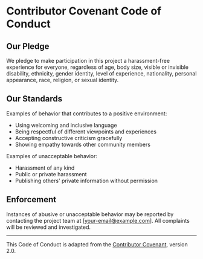 # Contributor Covenant Code of Conduct

## Our Pledge
We pledge to make participation in this project a harassment-free experience for everyone, regardless of age, body size, visible or invisible disability, ethnicity, gender identity, level of experience, nationality, personal appearance, race, religion, or sexual identity.

## Our Standards
Examples of behavior that contributes to a positive environment:
- Using welcoming and inclusive language
- Being respectful of different viewpoints and experiences
- Accepting constructive criticism gracefully
- Showing empathy towards other community members

Examples of unacceptable behavior:
- Harassment of any kind
- Public or private harassment
- Publishing others' private information without permission

## Enforcement
Instances of abusive or unacceptable behavior may be reported by contacting the project team at [your-email@example.com]. All complaints will be reviewed and investigated.

---

This Code of Conduct is adapted from the [Contributor Covenant](https://www.contributor-covenant.org), version 2.0.
